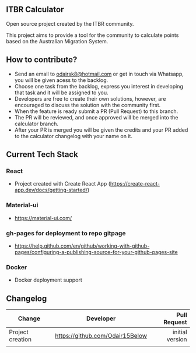 ## ITBR Calculator

Open source project created by the ITBR community. 

This project aims to provide a tool for the community to calculate points based on the Australian Migration System.

## How to contribute?

- Send an email to odairsk8@hotmail.com or get in touch via Whatsapp, you will be given acess to the backlog.
- Choose one task from the backlog, express you interest in developing that task and it will be assigned to you.
- Developers are free to create their own solutions, however, are encouraged to discuss the solution with the community first. 
- When the feature is ready submit a PR (Pull Request) to this branch.
- The PR will be reviewed, and once approved will be merged into the calculator branch.
- After your PR is merged you will be given the credits and your PR added to the calculator changelog with your name on it.

## Current Tech Stack
### React
- Project created with Create React App (https://create-react-app.dev/docs/getting-started/)
### Material-ui
- https://material-ui.com/
### gh-pages for deployment to repo gitpage
- https://help.github.com/en/github/working-with-github-pages/configuring-a-publishing-source-for-your-github-pages-site
### Docker
- Docker deployment support

## Changelog
| Change        | Developer     | Pull Request  |
| ------------- |:-------------:| -----:|
| Project creation   | https://github.com/Odair15Below | initial version |
|       |       |    |

